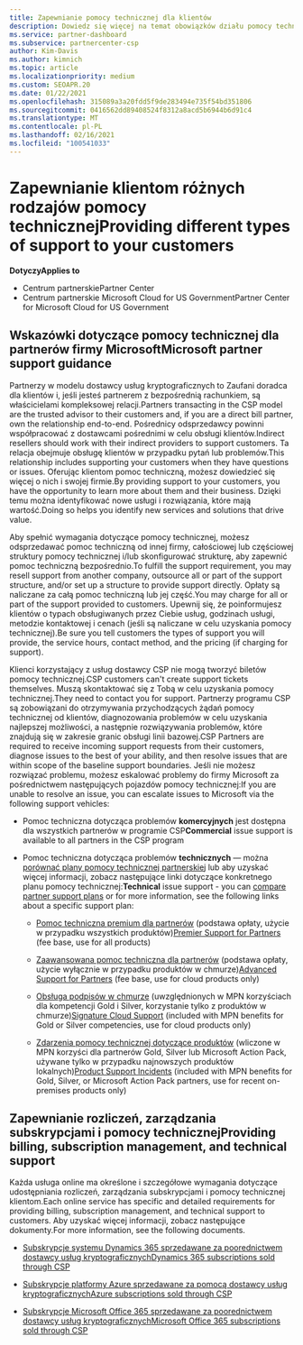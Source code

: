 ```yaml
---
title: Zapewnianie pomocy technicznej dla klientów
description: Dowiedz się więcej na temat obowiązków działu pomocy technicznej dla partnerów w programie CSP. Obejmuje pomoc techniczną dotyczącą rozliczeń, zarządzania subskrypcjami i problemów technicznych.
ms.service: partner-dashboard
ms.subservice: partnercenter-csp
author: Kim-Davis
ms.author: kimnich
ms.topic: article
ms.localizationpriority: medium
ms.custom: SEOAPR.20
ms.date: 01/22/2021
ms.openlocfilehash: 315089a3a20fdd5f9de283494e735f54bd351806
ms.sourcegitcommit: 0416562dd89408524f8312a8acd5b6944b6d91c4
ms.translationtype: MT
ms.contentlocale: pl-PL
ms.lasthandoff: 02/16/2021
ms.locfileid: "100541033"
---
```

# <a name="providing-different-types-of-support-to-your-customers"></a><span data-ttu-id="f8808-104">Zapewnianie klientom różnych rodzajów pomocy technicznej</span><span class="sxs-lookup"><span data-stu-id="f8808-104">Providing different types of support to your customers</span></span>

<span data-ttu-id="f8808-105">**Dotyczy**</span><span class="sxs-lookup"><span data-stu-id="f8808-105">**Applies to**</span></span>

-  <span data-ttu-id="f8808-106">Centrum partnerskie</span><span class="sxs-lookup"><span data-stu-id="f8808-106">Partner Center</span></span>
-  <span data-ttu-id="f8808-107">Centrum partnerskie Microsoft Cloud for US Government</span><span class="sxs-lookup"><span data-stu-id="f8808-107">Partner Center for Microsoft Cloud for US Government</span></span>


## <a name="microsoft-partner-support-guidance"></a><span data-ttu-id="f8808-108">Wskazówki dotyczące pomocy technicznej dla partnerów firmy Microsoft</span><span class="sxs-lookup"><span data-stu-id="f8808-108">Microsoft partner support guidance</span></span>

<span data-ttu-id="f8808-109">Partnerzy w modelu dostawcy usług kryptograficznych to Zaufani doradca dla klientów i, jeśli jesteś partnerem z bezpośrednią rachunkiem, są właścicielami kompleksowej relacji.</span><span class="sxs-lookup"><span data-stu-id="f8808-109">Partners transacting in the CSP model are the trusted advisor to their customers and, if you are a direct bill partner, own the relationship end-to-end.</span></span> <span data-ttu-id="f8808-110">Pośrednicy odsprzedawcy powinni współpracować z dostawcami pośrednimi w celu obsługi klientów.</span><span class="sxs-lookup"><span data-stu-id="f8808-110">Indirect resellers should work with their indirect providers to support customers.</span></span> <span data-ttu-id="f8808-111">Ta relacja obejmuje obsługę klientów w przypadku pytań lub problemów.</span><span class="sxs-lookup"><span data-stu-id="f8808-111">This relationship includes supporting your customers when they have questions or issues.</span></span> <span data-ttu-id="f8808-112">Oferując klientom pomoc techniczną, możesz dowiedzieć się więcej o nich i swojej firmie.</span><span class="sxs-lookup"><span data-stu-id="f8808-112">By providing support to your customers, you have the opportunity to learn more about them and their business.</span></span> <span data-ttu-id="f8808-113">Dzięki temu można identyfikować nowe usługi i rozwiązania, które mają wartość.</span><span class="sxs-lookup"><span data-stu-id="f8808-113">Doing so helps you identify new services and solutions that drive value.</span></span>

<span data-ttu-id="f8808-114">Aby spełnić wymagania dotyczące pomocy technicznej, możesz odsprzedawać pomoc techniczną od innej firmy, całościowej lub częściowej struktury pomocy technicznej i/lub skonfigurować strukturę, aby zapewnić pomoc techniczną bezpośrednio.</span><span class="sxs-lookup"><span data-stu-id="f8808-114">To fulfill the support requirement, you may resell support from another company, outsource all or part of the support structure, and/or set up a structure to provide support directly.</span></span> <span data-ttu-id="f8808-115">Opłaty są naliczane za całą pomoc techniczną lub jej część.</span><span class="sxs-lookup"><span data-stu-id="f8808-115">You may charge for all or part of the support provided to customers.</span></span> <span data-ttu-id="f8808-116">Upewnij się, że poinformujesz klientów o typach obsługiwanych przez Ciebie usług, godzinach usługi, metodzie kontaktowej i cenach (jeśli są naliczane w celu uzyskania pomocy technicznej).</span><span class="sxs-lookup"><span data-stu-id="f8808-116">Be sure you tell customers the types of support you will provide, the service hours, contact method, and the pricing (if charging for support).</span></span>

<span data-ttu-id="f8808-117">Klienci korzystający z usług dostawcy CSP nie mogą tworzyć biletów pomocy technicznej.</span><span class="sxs-lookup"><span data-stu-id="f8808-117">CSP customers can't create support tickets themselves.</span></span> <span data-ttu-id="f8808-118">Muszą skontaktować się z Tobą w celu uzyskania pomocy technicznej.</span><span class="sxs-lookup"><span data-stu-id="f8808-118">They need to contact you for support.</span></span> <span data-ttu-id="f8808-119">Partnerzy programu CSP są zobowiązani do otrzymywania przychodzących żądań pomocy technicznej od klientów, diagnozowania problemów w celu uzyskania najlepszej możliwości, a następnie rozwiązywania problemów, które znajdują się w zakresie granic obsługi linii bazowej.</span><span class="sxs-lookup"><span data-stu-id="f8808-119">CSP Partners are required to receive incoming support requests from their customers, diagnose issues to the best of your ability, and then resolve issues that are within scope of the baseline support boundaries.</span></span> <span data-ttu-id="f8808-120">Jeśli nie możesz rozwiązać problemu, możesz eskalować problemy do firmy Microsoft za pośrednictwem następujących pojazdów pomocy technicznej:</span><span class="sxs-lookup"><span data-stu-id="f8808-120">If you are unable to resolve an issue, you can escalate issues to Microsoft via the following support vehicles:</span></span>

- <span data-ttu-id="f8808-121">Pomoc techniczna dotycząca problemów **komercyjnych** jest dostępna dla wszystkich partnerów w programie CSP</span><span class="sxs-lookup"><span data-stu-id="f8808-121">**Commercial** issue support is available to all partners in the CSP program</span></span>

- <span data-ttu-id="f8808-122">Pomoc techniczna dotycząca problemów **technicznych** — można [porównać plany pomocy technicznej partnerskiej](https://partner.microsoft.com/support/partnersupport) lub aby uzyskać więcej informacji, zobacz następujące linki dotyczące konkretnego planu pomocy technicznej:</span><span class="sxs-lookup"><span data-stu-id="f8808-122">**Technical** issue support - you can [compare partner support plans](https://partner.microsoft.com/support/partnersupport) or for more information, see the following links  about a specific support plan:</span></span>

  - <span data-ttu-id="f8808-123">[Pomoc techniczna premium dla partnerów](https://partner.microsoft.com/support/microsoft-services-premier-support) (podstawa opłaty, użycie w przypadku wszystkich produktów)</span><span class="sxs-lookup"><span data-stu-id="f8808-123">[Premier Support for Partners](https://partner.microsoft.com/support/microsoft-services-premier-support) (fee base, use for all products)</span></span>

  - <span data-ttu-id="f8808-124">[Zaawansowana pomoc techniczna dla partnerów](https://partner.microsoft.com/support/advanced-cloud-support) (podstawa opłaty, użycie wyłącznie w przypadku produktów w chmurze)</span><span class="sxs-lookup"><span data-stu-id="f8808-124">[Advanced Support for Partners](https://partner.microsoft.com/support/advanced-cloud-support) (fee base, use for cloud products only)</span></span>

  - <span data-ttu-id="f8808-125">[Obsługa podpisów w chmurze](manage-your-partner-network-benefits.md) (uwzględnionych w MPN korzyściach dla kompetencji Gold i Silver, korzystanie tylko z produktów w chmurze)</span><span class="sxs-lookup"><span data-stu-id="f8808-125">[Signature Cloud Support](manage-your-partner-network-benefits.md) (included with MPN benefits for Gold or Silver competencies, use for cloud products only)</span></span>

  - <span data-ttu-id="f8808-126">[Zdarzenia pomocy technicznej dotyczące produktów](manage-your-partner-network-benefits.md) (wliczone w MPN korzyści dla partnerów Gold, Silver lub Microsoft Action Pack, używane tylko w przypadku najnowszych produktów lokalnych)</span><span class="sxs-lookup"><span data-stu-id="f8808-126">[Product Support Incidents](manage-your-partner-network-benefits.md) (included with MPN benefits for Gold, Silver, or Microsoft Action Pack partners, use for recent on-premises products only)</span></span>

## <a name="providing-billing-subscription-management-and-technical-support"></a><span data-ttu-id="f8808-127">Zapewnianie rozliczeń, zarządzania subskrypcjami i pomocy technicznej</span><span class="sxs-lookup"><span data-stu-id="f8808-127">Providing billing, subscription management, and technical support</span></span> 

<span data-ttu-id="f8808-128">Każda usługa online ma określone i szczegółowe wymagania dotyczące udostępniania rozliczeń, zarządzania subskrypcjami i pomocy technicznej klientom.</span><span class="sxs-lookup"><span data-stu-id="f8808-128">Each online service has specific and detailed requirements for providing billing, subscription management, and technical support to customers.</span></span> <span data-ttu-id="f8808-129">Aby uzyskać więcej informacji, zobacz następujące dokumenty.</span><span class="sxs-lookup"><span data-stu-id="f8808-129">For more information, see the following documents.</span></span>

- [<span data-ttu-id="f8808-130">Subskrypcje systemu Dynamics 365 sprzedawane za poorednictwem dostawcy usług kryptograficznych</span><span class="sxs-lookup"><span data-stu-id="f8808-130">Dynamics 365 subscriptions sold through CSP</span></span>](https://www.microsoftpartnercommunity.com/t5/CSP/Microsoft-Partner-Support-Guidance/m-p/5262#M30)

- [<span data-ttu-id="f8808-131">Subskrypcje platformy Azure sprzedawane za pomocą dostawcy usług kryptograficznych</span><span class="sxs-lookup"><span data-stu-id="f8808-131">Azure subscriptions sold through CSP</span></span>](https://www.microsoftpartnercommunity.com/t5/CSP/Microsoft-Partner-Support-Guidance/m-p/5263#M31)

- [<span data-ttu-id="f8808-132">Subskrypcje Microsoft Office 365 sprzedawane za poorednictwem dostawcy usług kryptograficznych</span><span class="sxs-lookup"><span data-stu-id="f8808-132">Microsoft Office 365 subscriptions sold through CSP</span></span>](https://www.microsoftpartnercommunity.com/t5/CSP/Microsoft-Partner-Support-Guidance/m-p/5264#M32)
